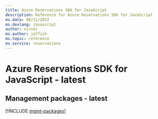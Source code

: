 ```yaml
---
title: Azure Reservations SDK for JavaScript
description: Reference for Azure Reservations SDK for JavaScript
ms.data: 08/11/2022
ms.devlang: javascript
author: xirzec
ms.author: jeffish
ms.topic: reference
ms.service: reservations
---
```

# Azure Reservations SDK for JavaScript - latest

## Management packages - latest
[!INCLUDE [mgmt-packages](reservations-mgmt-index.md)]